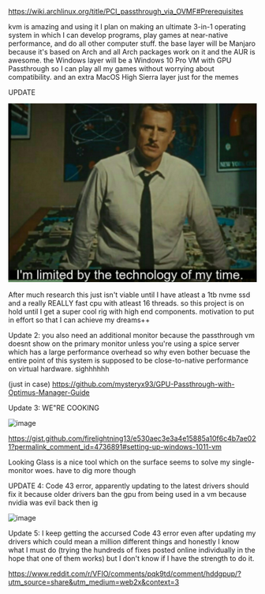 https://wiki.archlinux.org/title/PCI_passthrough_via_OVMF#Prerequisites
  
kvm is amazing and using it I plan on making an ultimate 3-in-1 operating system in which I can develop programs, play games at near-native performance, and do all other computer stuff. 
the base layer will be Manjaro because it's based on Arch and all Arch packages work on it and the AUR is awesome. 
the Windows layer will be a Windows 10 Pro VM with GPU Passthrough so I can play all my games without worrying about compatibility. 
and an extra MacOS High Sierra layer just for the memes 
   
UPDATE 
   
![image](sadness.jpg)
  
After much research this just isn't viable until I have atleast a 1tb nvme ssd and a really REALLY fast cpu with atleast 16 threads. 
so this project is on hold until I get a super cool rig with high end components. 
motivation to put in effort so that I can achieve my dreams++
  
Update 2: you also need an additional monitor because the passthrough vm doesnt show on the primary monitor unless you're using a spice server which has a large performance overhead so why even bother becuase the entire point of this system is supposed to be close-to-native performance on virtual hardware. sighhhhhh 
  
(just in case)
https://github.com/mysteryx93/GPU-Passthrough-with-Optimus-Manager-Guide
  
Update 3: WE"RE COOKING 
  
![image](https://github.com/shahwaizse/lwm-triforce/assets/64956185/50b8d0dc-9260-4de3-baf1-a9fc63841ca8) 
 
  
https://gist.github.com/firelightning13/e530aec3e3a4e15885a10f6c4b7ae021?permalink_comment_id=4736891#setting-up-windows-1011-vm  
  
Looking Glass is a nice tool which on the surface seems to solve my single-monitor woes. have to dig more though  
  
UPDATE 4: Code 43 error, apparently updating to the latest drivers should fix it because older drivers ban the gpu from being used in a vm because nvidia was evil back then ig
  
![image](https://github.com/shahwaizse/lwm-triforce/assets/64956185/971f3abd-cd55-40bf-aa3b-30f95ffca74e)

  
Update 5: I keep getting the accursed Code 43 error even after updating my drivers which could mean a million different things and honestly I know what I must do (trying the hundreds of fixes posted online individually in the hope that one of them works) but I don't know if I have the strength to do it.
 
https://www.reddit.com/r/VFIO/comments/pqk9td/comment/hddgpup/?utm_source=share&utm_medium=web2x&context=3 

